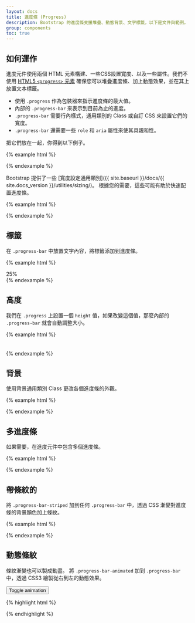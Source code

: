 ```yaml
---
layout: docs
title: 進度條 (Progress)
description: Bootstrap 的進度條支援堆疊、動態背景、文字標籤，以下是文件與範例。
group: components
toc: true
---
```


## 如何運作

進度元件使用兩個 HTML 元素構建、一些CSS設置寬度、以及一些屬性。我們不使用 [HTML5 `<progress>` 元素](https://developer.mozilla.org/en-US/docs/Web/HTML/Element/progress) 確保您可以堆疊進度條、加上動態效果，並在其上放置文本標籤。

- 使用 `.progress` 作為包裝器來指示進度條的最大值。
- 內部的 `.progress-bar` 來表示到目前為止的進度。
- `.progress-bar` 需要行內樣式，通用類別的 Class 或自訂 CSS 來設置它們的寬度。
- `.progress-bar` 還需要一些 `role` 和 `aria` 屬性來使其具親和性。

把它們放在一起，你得到以下例子。

{% example html %}
<div class="progress">
  <div class="progress-bar" role="progressbar" aria-valuenow="0" aria-valuemin="0" aria-valuemax="100"></div>
</div>
<div class="progress">
  <div class="progress-bar" role="progressbar" style="width: 25%" aria-valuenow="25" aria-valuemin="0" aria-valuemax="100"></div>
</div>
<div class="progress">
  <div class="progress-bar" role="progressbar" style="width: 50%" aria-valuenow="50" aria-valuemin="0" aria-valuemax="100"></div>
</div>
<div class="progress">
  <div class="progress-bar" role="progressbar" style="width: 75%" aria-valuenow="75" aria-valuemin="0" aria-valuemax="100"></div>
</div>
<div class="progress">
  <div class="progress-bar" role="progressbar" style="width: 100%" aria-valuenow="100" aria-valuemin="0" aria-valuemax="100"></div>
</div>
{% endexample %}

Bootstrap 提供了一些 [寬度設定通用類別]({{ site.baseurl }}/docs/{{ site.docs_version }}/utilities/sizing/)。 根據您的需要，這些可能有助於快速配置進度條。


{% example html %}
<div class="progress">
  <div class="progress-bar w-75" role="progressbar" aria-valuenow="75" aria-valuemin="0" aria-valuemax="100"></div>
</div>
{% endexample %}

## 標籤

在 `.progress-bar` 中放置文字內容，將標籤添加到進度條。


{% example html %}
<div class="progress">
  <div class="progress-bar" role="progressbar" style="width: 25%;" aria-valuenow="25" aria-valuemin="0" aria-valuemax="100">25%</div>
</div>
{% endexample %}

## 高度

我們在 `.progress` 上設置一個 `height` 值，如果改變這個值，那麼內部的 `.progress-bar` 就會自動調整大小。

{% example html %}
<div class="progress" style="height: 1px;">
  <div class="progress-bar" role="progressbar" style="width: 25%;" aria-valuenow="25" aria-valuemin="0" aria-valuemax="100"></div>
</div>
<div class="progress" style="height: 20px;">
  <div class="progress-bar" role="progressbar" style="width: 25%;" aria-valuenow="25" aria-valuemin="0" aria-valuemax="100"></div>
</div>
{% endexample %}

## 背景

使用背景通用類別 Class 更改各個進度條的外觀。


{% example html %}
<div class="progress">
  <div class="progress-bar bg-success" role="progressbar" style="width: 25%" aria-valuenow="25" aria-valuemin="0" aria-valuemax="100"></div>
</div>
<div class="progress">
  <div class="progress-bar bg-info" role="progressbar" style="width: 50%" aria-valuenow="50" aria-valuemin="0" aria-valuemax="100"></div>
</div>
<div class="progress">
  <div class="progress-bar bg-warning" role="progressbar" style="width: 75%" aria-valuenow="75" aria-valuemin="0" aria-valuemax="100"></div>
</div>
<div class="progress">
  <div class="progress-bar bg-danger" role="progressbar" style="width: 100%" aria-valuenow="100" aria-valuemin="0" aria-valuemax="100"></div>
</div>
{% endexample %}

## 多進度條

如果需要，在進度元件中包含多個進度條。

{% example html %}
<div class="progress">
  <div class="progress-bar" role="progressbar" style="width: 15%" aria-valuenow="15" aria-valuemin="0" aria-valuemax="100"></div>
  <div class="progress-bar bg-success" role="progressbar" style="width: 30%" aria-valuenow="30" aria-valuemin="0" aria-valuemax="100"></div>
  <div class="progress-bar bg-info" role="progressbar" style="width: 20%" aria-valuenow="20" aria-valuemin="0" aria-valuemax="100"></div>
</div>
{% endexample %}

##  帶條紋的

將 `.progress-bar-striped` 加到任何 `.progress-bar` 中，透過 CSS 漸變對進度條的背景顏色加上條紋。

{% example html %}
<div class="progress">
  <div class="progress-bar progress-bar-striped" role="progressbar" style="width: 10%" aria-valuenow="10" aria-valuemin="0" aria-valuemax="100"></div>
</div>
<div class="progress">
  <div class="progress-bar progress-bar-striped bg-success" role="progressbar" style="width: 25%" aria-valuenow="25" aria-valuemin="0" aria-valuemax="100"></div>
</div>
<div class="progress">
  <div class="progress-bar progress-bar-striped bg-info" role="progressbar" style="width: 50%" aria-valuenow="50" aria-valuemin="0" aria-valuemax="100"></div>
</div>
<div class="progress">
  <div class="progress-bar progress-bar-striped bg-warning" role="progressbar" style="width: 75%" aria-valuenow="75" aria-valuemin="0" aria-valuemax="100"></div>
</div>
<div class="progress">
  <div class="progress-bar progress-bar-striped bg-danger" role="progressbar" style="width: 100%" aria-valuenow="100" aria-valuemin="0" aria-valuemax="100"></div>
</div>
{% endexample %}

## 動態條紋

條紋漸變也可以製成動畫。 將 `.progress-bar-animated` 加到 `.progress-bar` 中，透過 CSS3 繪製從右到左的動態效果。

<div class="bd-example">
  <div class="progress">
    <div class="progress-bar progress-bar-striped" role="progressbar" aria-valuenow="75" aria-valuemin="0" aria-valuemax="100" style="width: 75%"></div>
  </div>
  <button type="button" class="btn btn-secondary bd-toggle-animated-progress" data-toggle="button" aria-pressed="false" autocomplete="off">
    Toggle animation
  </button>
</div>

{% highlight html %}
<div class="progress">
  <div class="progress-bar progress-bar-striped progress-bar-animated" role="progressbar" aria-valuenow="75" aria-valuemin="0" aria-valuemax="100" style="width: 75%"></div>
</div>
{% endhighlight %}
